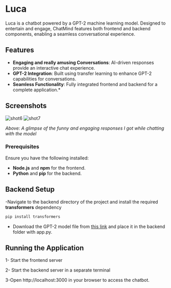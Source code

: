 ﻿# Luca
 
Luca is a chatbot powered by a GPT-2 machine learning model. Designed to entertain and engage, ChatMind features both frontend and backend components, enabling a seamless conversational experience.  

## Features

- **Engaging and really amusing Conversations**: AI-driven responses provide an interactive chat experience.  
- **GPT-2 Integration**: Built using transfer learning to enhance GPT-2 capabilities for conversations.  
- **Seamless Functionality**: Fully integrated frontend and backend for a complete application.*

## Screenshots

![shot6](https://i.ibb.co/HpJq50p/241837883-8aaae84b-2df2-455f-8c0f-d10fda3d3685.png)
![shot7](https://i.ibb.co/RBLnWhW/241837917-68379919-2d85-4019-8b3a-531cd6ada584.png)

_Above: A glimpse of the funny and engaging responses I got while chatting with the model_

### Prerequisites  
Ensure you have the following installed:  
- **Node.js** and **npm** for the frontend.  
- **Python** and **pip** for the backend.  

## Backend Setup

-Navigate to the backend directory of the project and install the required **transformers** dependency
```bash
pip install transformers
```

- Download the GPT-2 model file from [this link](https://drive.google.com/file/d/1XYYWyIYbZfPRpO5FsCGwKL-HMp5arU01/view?usp=share_link) and place it in the backend folder with app.py.

## Running the Application
1- Start the frontend server

2- Start the backend server in a separate terminal

3-Open http://localhost:3000 in your browser to access the chatbot.

